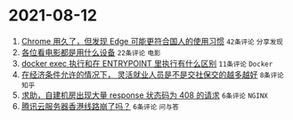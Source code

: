 # 2021-08-12

1. [Chrome 用久了，但发现 Edge 可能更符合国人的使用习惯](https://www.v2ex.com/t/795225) `42条评论` `分享发现`
1. [各位看电影都是用什么设备](https://www.v2ex.com/t/795228) `22条评论` `电影`
1. [docker exec 执行和在 ENTRYPOINT 里执行有什么区别](https://www.v2ex.com/t/795232) `11条评论` `Docker`
1. [在经济条件允许的情况下， 灵活就业人员是不是交社保交的越多越好](https://www.v2ex.com/t/795237) `8条评论` `知乎`
1. [求助，自建机房出现大量 response 状态码为 408 的请求](https://www.v2ex.com/t/795244) `6条评论` `NGINX`
1. [腾讯云服务器香港线路崩了吗？](https://www.v2ex.com/t/795227) `6条评论` `问与答`
